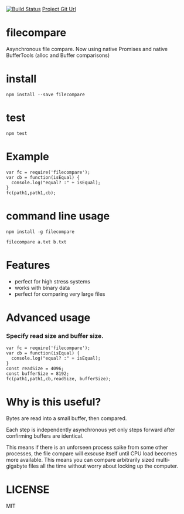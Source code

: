 [![Build Status](https://travis-ci.org/rook2pawn/node-filecompare.svg?branch=master)](https://travis-ci.org/rook2pawn/node-filecompare)
[Project Git Url](https://github.com/rook2pawn/node-filecompare/)

# filecompare
    
Asynchronous file compare. Now using native Promises and native BufferTools (alloc and Buffer comparisons)

# install

    npm install --save filecompare

# test

    npm test

# Example

    var fc = require('filecompare');
    var cb = function(isEqual) {
      console.log("equal? :" + isEqual);
    }
    fc(path1,path1,cb);

# command line usage

    npm install -g filecompare

    filecompare a.txt b.txt
  
    
# Features

* perfect for high stress systems
* works with binary data
* perfect for comparing very large files

# Advanced usage

### Specify read size and buffer size.
  
    var fc = require('filecompare');
    var cb = function(isEqual) {
      console.log("equal? :" + isEqual);
    }
    const readSize = 4096;
    const bufferSize = 8192;
    fc(path1,path1,cb,readSize, bufferSize);


# Why is this useful? 

Bytes are read into a small buffer, then compared. 

Each step is independently asynchronous yet only steps forward after confirming
buffers are identical. 

This means if there is an unforseen process spike from some other processes, the file compare will exscuse itself until CPU load becomes more available. This means you can compare arbitrarily sized multi-gigabyte files all the time without worry about locking up the computer.

# LICENSE

MIT 